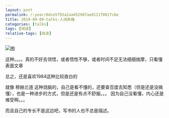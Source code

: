 ```yaml
---
layout: post
permalink: /:year/6dce5f95a2aa45298faed111f0817cbe
title: 2019-09-09-talks-人间失格
categories: [talks]
tags: [阅读]
relative-tags: [阅读]
---
```




![图](https://gitee.com/linxingyang/at-2020-10-02-image/raw/master/image/T-talks/image/2019/books/rjsg.jpg)

这种。。。。真的不好去领悟，或者悟性不够，或者时间不足无法细细揣摩，只看懂表面文章

总之，还是喜欢1984这种比较直白的

就像 穆赫兰道 这种烧脑的，自己是看不懂的，还要查百度去知悉（但是还是没搞懂），也是一种进步的方式，但是还是有点不舒服。。。
因为自己没看懂，内心还是难受啊。。。

而且自己的专长不是这边吧，写书的人也不总是描述。

